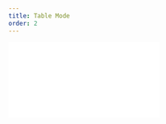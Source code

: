 ```yaml
---
title: Table Mode
order: 2
---
```


<embed src="@/docs/manual/basic/sheet-type/table-mode.zh.md"></embed>
